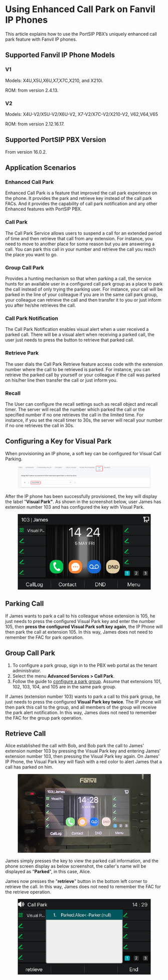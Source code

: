 # Using Enhanced Call Park on Fanvil IP Phones

This article explains how to use the PortSIP PBX’s uniquely enhanced call park feature with Fanvil IP phones.

## Supported Fanvil IP Phone Models

### V1

Models: X4U,X5U,X6U,X7,X7C,X210, and X210i.

ROM: from version 2.4.13.

### V2

Models: X4U-V2/X5U-V2/X6U-V2, X7-V2/X7C-V2/X210-V2, V62,V64,V65&#x20;

ROM: from version 2.12.16.17.

## Supported PortSIP PBX Version

From version 16.0.2.

## Application Scenarios

### **Enhanced Call Park**

Enhanced Call Park is a feature that improved the call park experience on the phone. It provides the park and retrieve key instead of the call park FACs. And it provides the capability of call park notification and any other Enhanced features with PortSIP PBX.

### Call Park

The Call Park Service allows users to suspend a call for an extended period of time and then retrieve that call from any extension. For instance, you need to move to another place for some reason but you are answering a call. You can park this call in your number and retrieve the call you reach the place you want to go.

### Group Call Park

Provides a hunting mechanism so that when parking a call, the service hunts for an available user in a configured call park group as a place to park the call instead of only trying the parking user. For instance, your call will be parked in the line of your colleague if you are in the same call park group, your colleague can retrieve the call and then transfer it to you or just inform you after he/she retrieves the call.

### **Call Park Notification**

The Call Park Notification enables visual alert when a user received a parked call. There will be a visual alert when receiving a parked call, the user just needs to press the button to retrieve that parked call.

### **Retrieve Park**

The user dials the Call Park Retrieve feature access code with the extension number where the call to be retrieved is parked. For instance, you can retrieve the parked call by yourself or your colleague if the call was parked on his/her line then transfer the call or just inform you.

### **Recall**

The User can configure the recall settings such as recall object and recall timer. The server will recall the number which parked the call or the specified number if no one retrieves the call in the limited time. For instance, if you set the recall timer to 30s, the server will recall your number if no one retrieves the call in 30s.

## Configuring a Key for Visual Park

When provisioning an IP phone, a soft key can be configured for Visual Call Parking.&#x20;

<figure><img src="../../../.gitbook/assets/visual-park-1.png" alt=""><figcaption></figcaption></figure>

After the IP phone has been successfully provisioned, the key will display the label "**Visual Park"**. As shown in the screenshot below, user James has extension number 103 and has configured the key with Visual Park.

<figure><img src="../../../.gitbook/assets/visual-park-2.png" alt=""><figcaption></figcaption></figure>

## Parking Call

If James wants to park a call to his colleague whose extension is 105, he just needs to press the configured Visual Park key and enter the number 105, then **press the configured Visual Park soft key again**, the IP Phone will then park the call at extension 105. In this way, James does not need to remember the FAC for park operation.

## Group Call Park

1. To configure a park group, sign in to the PBX web portal as the tenant administrator.
2. Select the menu **Advanced Services > Call Park**.&#x20;
3. Follow the guide to [configure a park group](./#adding-and-deleting-a-call-park-group). Assume that extensions 101, 102, 103, 104, and 105 are in the same park group.

If James (extension number 103) wants to park a call to this park group, he just needs to press the configured **Visual Park key twice**. The IP phone will then park this call to the group, and all members of the group will receive the park alert notification. In this way, James does not need to remember the FAC for the group park operation.

## Retrieve Call

Alice established the call with Bob, and Bob park the call to James' extension number 103 by pressing the Visual Park key and entering James' extension number 103, then pressing the Visual Park key again. On James' IP Phone, the Visual Park key will flash with a red color to alert James that a call has parked on him.

<figure><img src="../../../.gitbook/assets/visual-park-3.png" alt="" width="563"><figcaption></figcaption></figure>

James simply presses the key to view the parked call information, and the phone screen display as below screenshot, the caller's name will be displayed as "**Parked**", in this case, Alice.

James now presses the "**retrieve**" button in the bottom left corner to retrieve the call.  In this way, James does not need to remember the FAC for the retrieve operation.

<figure><img src="../../../.gitbook/assets/visual-park-4 (1).png" alt=""><figcaption></figcaption></figure>

##
